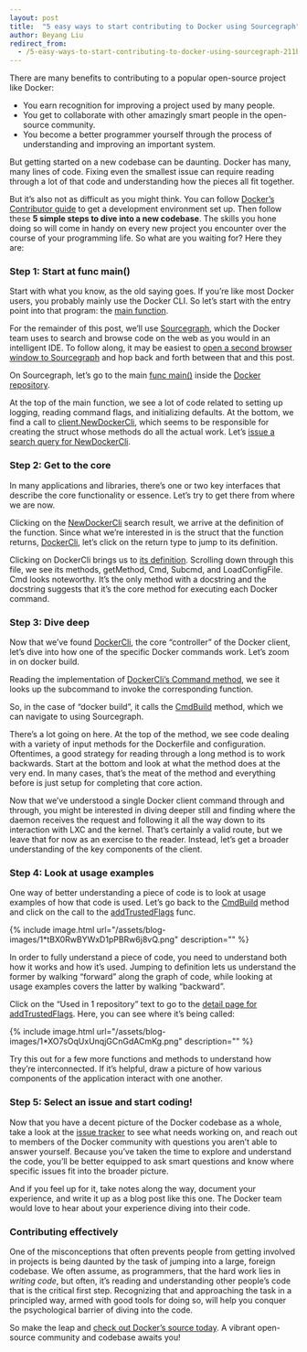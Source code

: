 ```yaml
---
layout: post
title:  "5 easy ways to start contributing to Docker using Sourcegraph"
author: Beyang Liu
redirect_from:
  - /5-easy-ways-to-start-contributing-to-docker-using-sourcegraph-211be3a30a40
---
```


There are many benefits to contributing to a popular open-source project like Docker:

*   You earn recognition for improving a project used by many people.
*   You get to collaborate with other amazingly smart people in the open-source community.
*   You become a better programmer yourself through the process of understanding and improving an important system.

But getting started on a new codebase can be daunting. Docker has many, many lines of code. Fixing even the smallest issue can require reading through a lot of that code and understanding how the pieces all fit together.

But it’s also not as difficult as you might think. You can follow [Docker’s Contributor guide](http://docs.docker.com/project/who-written-for/) to get a development environment set up. Then follow these **5 simple steps to dive into a new codebase**. The skills you hone doing so will come in handy on every new project you encounter over the course of your programming life. So what are you waiting for? Here they are:

### Step 1: Start at func main()

Start with what you know, as the old saying goes. If you’re like most Docker users, you probably mainly use the Docker CLI. So let’s start with the entry point into that program: the [main function](https://sourcegraph.com/github.com/docker/docker@master/.GoPackage/github.com/docker/docker/docker/.def/docker.go/main).

For the remainder of this post, we’ll use [Sourcegraph](https://sourcegraph.com/), which the Docker team uses to search and browse code on the web as you would in an intelligent IDE. To follow along, it may be easiest to [open a second browser window to Sourcegraph](https://sourcegraph.com/) and hop back and forth between that and this post.

On Sourcegraph, let’s go to the main [func main()](https://sourcegraph.com/github.com/docker/docker/-/def/GoPackage/github.com/docker/docker/cmd/docker/-/docker.go/main) inside the [Docker repository](https://sourcegraph.com/github.com/docker/docker).

At the top of the main function, we see a lot of code related to setting up logging, reading command flags, and initializing defaults. At the bottom, we find a call to [client.NewDockerCli](https://sourcegraph.com/github.com/docker/docker/-/def/GoPackage/github.com/docker/docker/api/client/-/NewDockerCli), which seems to be responsible for creating the struct whose methods do all the actual work. Let’s [issue a search query for NewDockerCli](https://sourcegraph.com/github.com/docker/docker?q=newdockercli).

### Step 2: Get to the core

In many applications and libraries, there’s one or two key interfaces that describe the core functionality or essence. Let’s try to get there from where we are now.

Clicking on the [NewDockerCli](https://sourcegraph.com/github.com/docker/docker/-/def/GoPackage/github.com/docker/docker/api/client/-/NewDockerCli) search result, we arrive at the definition of the function. Since what we’re interested in is the struct that the function returns, [DockerCli](https://sourcegraph.com/github.com/docker/docker/-/def/GoPackage/github.com/docker/docker/api/client/-/DockerCli), let’s click on the return type to jump to its definition.

Clicking on DockerCli brings us to [its definition](https://sourcegraph.com/github.com/docker/docker/-/def/GoPackage/github.com/docker/docker/api/client/-/DockerCli). Scrolling down through this file, we see its methods, getMethod, Cmd, Subcmd, and LoadConfigFile. Cmd looks noteworthy. It’s the only method with a docstring and the docstring suggests that it’s the core method for executing each Docker command.

### Step 3: Dive deep

Now that we’ve found [DockerCli](https://sourcegraph.com/github.com/docker/docker/-/def/GoPackage/github.com/docker/docker/api/client/-/DockerCli), the core “controller” of the Docker client, let’s dive into how one of the specific Docker commands work. Let’s zoom in on docker build.

Reading the implementation of [DockerCli’s Command method](https://sourcegraph.com/github.com/docker/docker/-/def/GoPackage/github.com/docker/docker/api/client/-/DockerCli/Command), we see it looks up the subcommand to invoke the corresponding function.

So, in the case of “docker build”, it calls the [CmdBuild](https://sourcegraph.com/github.com/docker/docker/-/def/GoPackage/github.com/docker/docker/api/client/-/DockerCli/CmdBuild) method, which we can navigate to using Sourcegraph.

There’s a lot going on here. At the top of the method, we see code dealing with a variety of input methods for the Dockerfile and configuration. Oftentimes, a good strategy for reading through a long method is to work backwards. Start at the bottom and look at what the method does at the very end. In many cases, that’s the meat of the method and everything before is just setup for completing that core action.

Now that we’ve understood a single Docker client command through and through, you might be interested in diving deeper still and finding where the daemon receives the request and following it all the way down to its interaction with LXC and the kernel. That’s certainly a valid route, but we leave that for now as an exercise to the reader. Instead, let’s get a broader understanding of the key components of the client.

### Step 4: Look at usage examples

One way of better understanding a piece of code is to look at usage examples of how that code is used. Let’s go back to the [CmdBuild](https://sourcegraph.com/github.com/docker/docker/-/def/GoPackage/github.com/docker/docker/api/client/-/DockerCli/CmdBuild) method and click on the call to the [addTrustedFlags](https://sourcegraph.com/github.com/docker/docker/-/def/GoPackage/github.com/docker/docker/api/client/-/addTrustedFlags) func.

{% include image.html url="/assets/blog-images/1*tBX0RwBYWxD1pPBRw6j8vQ.png" description="" %}

In order to fully understand a piece of code, you need to understand both how it works and how it’s used. Jumping to definition lets us understand the former by walking “forward” along the graph of code, while looking at usage examples covers the latter by walking “backward”.

Click on the “Used in 1 repository” text to go to the [detail page for addTrustedFlags](https://sourcegraph.com/github.com/docker/docker/-/info/GoPackage/github.com/docker/docker/api/client/-/addTrustedFlags). Here, you can see where it’s being called:

{% include image.html url="/assets/blog-images/1*XO7sOqUxUnqjGCnGdACmKg.png" description="" %}

Try this out for a few more functions and methods to understand how they’re interconnected. If it’s helpful, draw a picture of how various components of the application interact with one another.

### Step 5: Select an issue and start coding!

Now that you have a decent picture of the Docker codebase as a whole, take a look at the [issue tracker](https://github.com/docker/docker/issues) to see what needs working on, and reach out to members of the Docker community with questions you aren’t able to answer yourself. Because you’ve taken the time to explore and understand the code, you’ll be better equipped to ask smart questions and know where specific issues fit into the broader picture.

And if you feel up for it, take notes along the way, document your experience, and write it up as a blog post like this one. The Docker team would love to hear about your experience diving into their code.

### Contributing effectively

One of the misconceptions that often prevents people from getting involved in projects is being daunted by the task of jumping into a large, foreign codebase. We often assume, as programmers, that the hard work lies in _writing code_, but often, it’s reading and understanding other people’s code that is the critical first step. Recognizing that and approaching the task in a principled way, armed with good tools for doing so, will help you conquer the psychological barrier of diving into the code.

So make the leap and [check out Docker’s source today](https://sourcegraph.com/github.com/docker/docker). A vibrant open-source community and codebase awaits you!